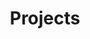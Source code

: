 ---
title: Projects
layout: collection
permalink: /en/projects/
collection: projects
entries_layout: grid
classes: wide
lang: en
---